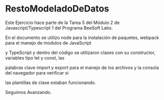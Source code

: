 # RestoModeladoDeDatos

Este Ejercicio hace parte de la Tarea 5 del Módulo 2 de Javascript/Typescript 1 del Programa BeeSoft Labs.

En el documento se utilizo node para la instalación de paquetes, webpack para el manejo de modulos de JavaScript

y TypeScript y dentro del código se utilizaron clases con su constructor, variables tipo let y const, las 

palabras clave import y export para el manejo de los archivos y la consola del navegador para verificar si 

las plantillas de clase estaban funcionando.

Seguimos Avanzando.
